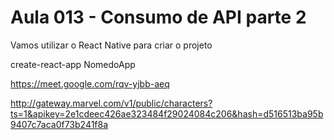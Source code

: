 # Aula 013 - Consumo de API parte 2

Vamos utilizar o React Native para criar o projeto

create-react-app NomedoApp

https://meet.google.com/rqv-yjbb-aeq

http://gateway.marvel.com/v1/public/characters?ts=1&apikey=2e1cdeec426ae323484f29024084c206&hash=d516513ba95b9407c7aca0f73b241f8a
